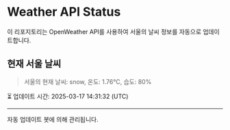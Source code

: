 
# Weather API Status

이 리포지토리는 OpenWeather API를 사용하여 서울의 날씨 정보를 자동으로 업데이트합니다.

## 현재 서울 날씨
> 서울의 현재 날씨: snow, 온도: 1.76°C, 습도: 80%

⏳ 업데이트 시간: 2025-03-17 14:31:32 (UTC)

---
자동 업데이트 봇에 의해 관리됩니다.
